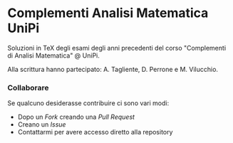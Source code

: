 # Complementi Analisi Matematica UniPi
Soluzioni in TeX degli esami degli anni precedenti del corso "Complementi di Analisi Matematica" @ UniPi.

Alla scrittura hanno partecipato:
A. Tagliente, D. Perrone e M. Vilucchio.

### Collaborare

Se qualcuno desiderasse contribuire ci sono vari modi:
- Dopo un *Fork* creando una *Pull Request*
- Creano un *Issue*
- Contattarmi per avere accesso diretto alla repository
